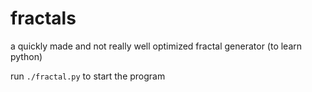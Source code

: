 # fractals

a quickly made and not really well optimized fractal generator (to learn python)

run `./fractal.py` to start the program
